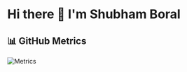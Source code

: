 # Hi there 👋 I'm Shubham Boral

## 📊 GitHub Metrics

![Metrics](https://metrics.lecoq.io/shubhamboral?template=classic&languages=1&achievements=1&base=header%2C%20activity%2C%20community&config.timezone=Asia%2FCalcutta)
